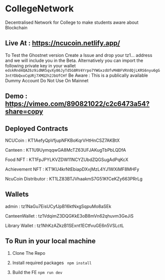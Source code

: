 # CollegeNetwork
Decentralised Network for College to make students aware about Blockchain 


## Live At : https://ncucoin.netlify.app/

To Test the Ghostnet version Create a Issue and drop your tz1... address and we will include you in the Beta.
Alternatively you can import the following private key in your wallet 
```edskRnd4QAZ6z9idNR5qvXy86JyTd5G8RV4Yrpo7YWGxzdUfvM4BFVRVdQjLKRS6nyu6gG3ntYDbQxoCqURj7XMQ2h2JbUfCHf```
Be Aware : This is a publically available Dummy Account Do Not Use On Mainnet


## Demo : https://vimeo.com/890821022/c2c6473a54?share=copy


## Deployed Contracts

NCUCoin : KT1AefyQpVfjupNFKBoKqrVHtHnCSZ7AKBtX

Canteen : KT1U9UymqqwGA8McTZ63UFJAKugTbPbLQDfA

Food NFT :  KT1FpJPYLKVZDW11NCYZUbdZQGSugAdPqKcX

Achievement NFT : KT1KU4krNtEbiapDXvjMzL4YJ1WXiMF8MHFy

NcuCoin Distributor : KT1LZ83BTJVhaakmS7G51KfCeKZy663PRrLg



## Wallets

admin : tz1NaGu7EisUCyfJpB16ktNxgSqpuMo8aSEk

CanteenWallet : tz1VdqimZ3DQGKkE3oB8mVn62qhuvm3GeJiS

Library Wallet : tz1NhKzAZkzB1SExnt1ECtfvuGE6n5VSLctL


## To Run in your local machine 

1. Clone The Repo

3. Install required packages
  ``` npm install```
4. Build the FE
 ``` npm run dev ```





